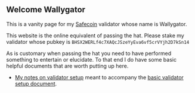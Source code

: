 ## Welcome Wallygator

This is a vanity page for my [Safecoin](https://safecoin.org) validator whose name is Wallygator.  

This website is the online equivalent of passing the hat.   Please stake my validator whose pubkey is `BHSX2WERLf4c7XAQcJSzeYyEva6vf5crVYjh2D7kSn14`

As is customary when passing the hat you need to have performed something to entertain or elucidate.  To that end I do have some basic helpful documents that are worth putting up here.

* [My notes on validator setup](Accounts.md) meant to accompany the [basic validator setup document](https://safecoin.org/validator-set-up-instructions/).


